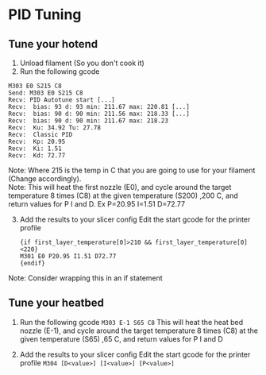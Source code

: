 # PID Tuning
## Tune your hotend  
1. Unload filament (So you don't cook it)
2. Run the following gcode
```
M303 E0 S215 C8
Send: M303 E0 S215 C8
Recv: PID Autotune start [...]
Recv:  bias: 93 d: 93 min: 211.67 max: 220.81 [...]
Recv:  bias: 90 d: 90 min: 211.56 max: 218.33 [...]
Recv:  bias: 90 d: 90 min: 211.67 max: 218.23
Recv:  Ku: 34.92 Tu: 27.78
Recv:  Classic PID
Recv:  Kp: 20.95
Recv:  Ki: 1.51
Recv:  Kd: 72.77
```
Note: Where 215 is the temp in C that you are going to use for your filament (Change accordingly).   
Note: This will heat the first nozzle (E0), and cycle around the target temperature 8 times (C8) at the given temperature (S200) ,200 C, and return values for P I and D.  Ex P=20.95 I=1.51 D=72.77
  
3. Add the results to your slicer config
Edit the start gcode for the printer profile
    ```
    {if first_layer_temperature[0]>210 && first_layer_temperature[0]<220}
    M301 E0 P20.95 I1.51 D72.77
    {endif}
    ```
Note: Consider wrapping this in an if statement



 
## Tune your heatbed  

1. Run the following gcode
`M303 E-1 S65 C8`
 This will heat the heat bed nozzle (E-1), and cycle around the target temperature 8 times (C8) at the given temperature (S65) ,65 C, and return values for P I and D
  
 3. Add the results to your slicer config
Edit the start gcode for the printer profile
`M304 [D<value>] [I<value>] [P<value>]`
 
<!--stackedit_data:
eyJoaXN0b3J5IjpbNDA4ODg1MDYxLC0xNzU4MzI0MzcxLDc5Nj
Y0MzUxMiwtNjYwMTI1NTc3LDE2MzA0ODMxOTEsNjM2NzE0MDE5
LC0xMzA4Mjk3MDE0XX0=
-->